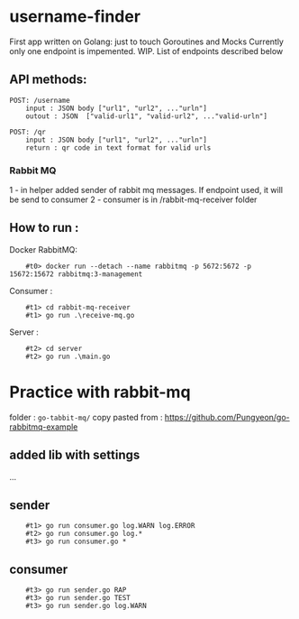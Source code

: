 # username-finder
First app written on Golang: just to touch Goroutines and Mocks
Currently only one endpoint is impemented. WIP. List of endpoints described below
## API methods:
	POST: /username
		input : JSON body ["url1", "url2", ..."urln"]
		outout : JSON  ["valid-url1", "valid-url2", ..."valid-urln"]

	POST: /qr
		input : JSON body ["url1", "url2", ..."urln"]
		return : qr code in text format for valid urls

### Rabbit MQ
1 - in helper added sender of rabbit mq  messages. If endpoint used, it will be send to consumer
2 - consumer is in /rabbit-mq-receiver folder



## How to run :
Docker RabbitMQ:
```
	#t0> docker run --detach --name rabbitmq -p 5672:5672 -p 15672:15672 rabbitmq:3-management
```

Consumer :
```
	#t1> cd rabbit-mq-receiver
	#t1> go run .\receive-mq.go
```

Server : 
```
	#t2> cd server
	#t2> go run .\main.go
```




# Practice with rabbit-mq
folder : ```go-tabbit-mq/```
copy pasted from : https://github.com/Pungyeon/go-rabbitmq-example 
## added lib with settings
...
## sender
```
	#t1> go run consumer.go log.WARN log.ERROR
	#t2> go run consumer.go log.*
	#t3> go run consumer.go *
```

## consumer
```
	#t3> go run sender.go RAP
	#t3> go run sender.go TEST
	#t3> go run sender.go log.WARN
```
